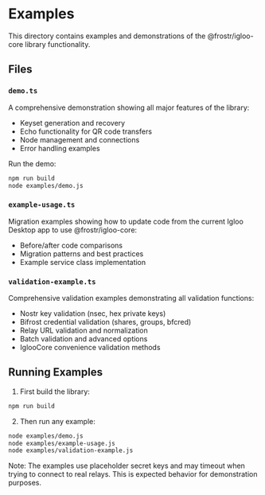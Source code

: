 # Examples

This directory contains examples and demonstrations of the @frostr/igloo-core library functionality.

## Files

### `demo.ts`
A comprehensive demonstration showing all major features of the library:
- Keyset generation and recovery
- Echo functionality for QR code transfers
- Node management and connections
- Error handling examples

Run the demo:
```bash
npm run build
node examples/demo.js
```

### `example-usage.ts`
Migration examples showing how to update code from the current Igloo Desktop app to use @frostr/igloo-core:
- Before/after code comparisons
- Migration patterns and best practices
- Example service class implementation

### `validation-example.ts`
Comprehensive validation examples demonstrating all validation functions:
- Nostr key validation (nsec, hex private keys)
- Bifrost credential validation (shares, groups, bfcred)
- Relay URL validation and normalization
- Batch validation and advanced options
- IglooCore convenience validation methods

## Running Examples

1. First build the library:
```bash
npm run build
```

2. Then run any example:
```bash
node examples/demo.js
node examples/example-usage.js
node examples/validation-example.js
```

Note: The examples use placeholder secret keys and may timeout when trying to connect to real relays. This is expected behavior for demonstration purposes. 
